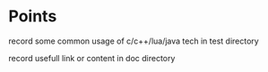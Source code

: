 # Points

record some common usage of c/c++/lua/java tech in test directory

record usefull link or content in doc directory

